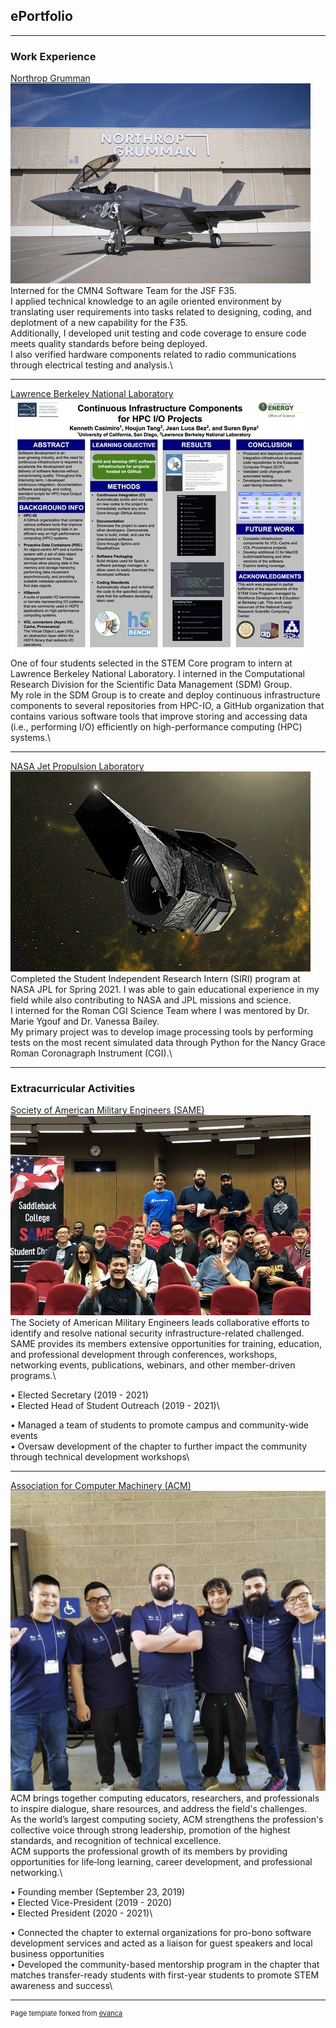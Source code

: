 ## ePortfolio

---

### Work Experience

[Northrop Grumman](https://www.northropgrumman.com/)
<img src="images/ngc.jpg?raw=true"/>
Interned for the CMN4 Software Team for the JSF F35.\
I applied technical knowledge to an agile oriented environment by translating user requirements into tasks related to designing, coding, and deplotment of a new capability for the F35.\
Additionally, I developed unit testing and code coverage to ensure code meets quality standards before being deployed.\
I also verified hardware components related to radio communications through electrical testing and analysis.\

---
[Lawrence Berkeley National Laboratory](https://www.lbl.gov/)
<img src="images/lbnl.jpg?raw=true"/>
One of four students selected in the STEM Core program to intern at Lawrence Berkeley National Laboratory. I interned in the Computational Research Division for the Scientific Data Management (SDM) Group. \
My role in the SDM Group is to create and deploy continuous infrastructure components to several repositories from HPC-IO, a GitHub organization that contains various software tools that improve storing and accessing data (i.e., performing I/O) efficiently on high-performance computing (HPC) systems.\

---
[NASA Jet Propulsion Laboratory](https://www.jpl.nasa.gov/)
<img src="images/jpl.jpg?raw=true"/>
Completed the Student Independent Research Intern (SIRI) program at NASA JPL for Spring 2021. I was able to gain educational experience in my field while also contributing to NASA and JPL missions and science. \
I interned for the Roman CGI Science Team where I was mentored by Dr. Marie Ygouf and Dr. Vanessa Bailey. \
My primary project was to develop image processing tools by performing tests on the most recent simulated data through Python for the Nancy Grace Roman Coronagraph Instrument (CGI).\

---

### Extracurricular Activities

[Society of American Military Engineers (SAME)](https://www.same.org/)
<img src="images/same.jpg?raw=true"/>
The Society of American Military Engineers leads collaborative efforts to identify and resolve national security infrastructure-related challenged. \
SAME provides its members extensive opportunities for training, education, and professional development through conferences, workshops, networking events, publications, webinars, and other member-driven programs.\

• Elected Secretary (2019 - 2021)\
• Elected Head of Student Outreach (2019 - 2021)\

• Managed a team of students to promote campus and community-wide events\
• Oversaw development of the chapter to further impact the community through technical development workshops\

---

[Association for Computer Machinery (ACM)](https://www.acm.org/)
<img src="images/icpc.png?raw=true"/>
ACM brings together computing educators, researchers, and professionals to inspire dialogue, share resources, and address the field's challenges. \
As the world’s largest computing society, ACM strengthens the profession's collective voice through strong leadership, promotion of the highest standards, and recognition of technical excellence. \
ACM supports the professional growth of its members by providing opportunities for life‐long learning, career development, and professional networking.\

• Founding member (September 23, 2019)\
• Elected Vice-President (2019 - 2020)\
• Elected President (2020 - 2021)\

• Connected the chapter to external organizations for pro-bono software development services and acted as a liaison for guest speakers and local business opportunities\
• Developed the community-based mentorship program in the chapter that matches transfer-ready students with first-year students to promote STEM awareness and success\

---
<p style="font-size:11px">Page template forked from <a href="https://github.com/evanca/quick-portfolio">evanca</a></p>
<!-- Remove above link if you don't want to attibute -->
